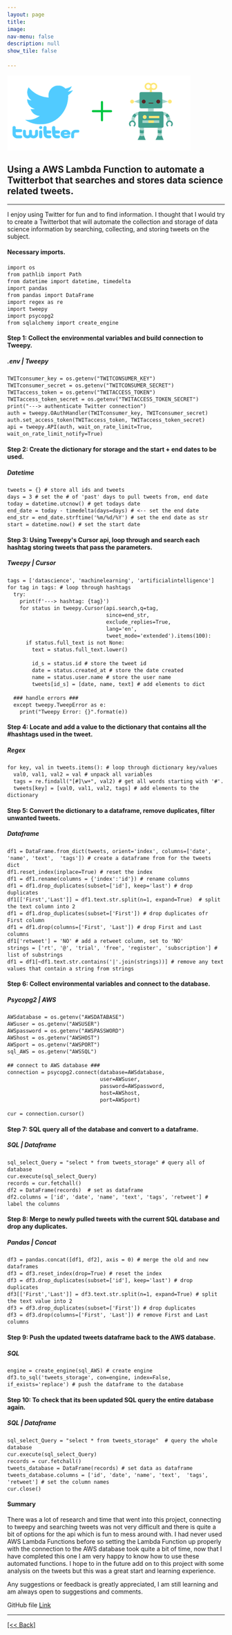 ```yaml
---
layout: page
title:
image: 
nav-menu: false
description: null
show_tile: false

---
```


![twitter](/assets/images/TwitterBotHeader.png) <br>

## Using a AWS Lambda Function to automate a Twitterbot that searches and stores data science related tweets.

---

I enjoy using Twitter for fun and to find information.  I thought that I would try to create a Twitterbot that will automate the collection and storage of data science information by searching, collecting, and storing tweets on the subject.  

#### Necessary imports.
```
import os
from pathlib import Path
from datetime import datetime, timedelta
import pandas
from pandas import DataFrame 
import regex as re
import tweepy
import psycopg2
from sqlalchemy import create_engine
```

#### Step 1: Collect the environmental variables and build connection to Tweepy.
##### .env | Tweepy 
```
TWITconsumer_key = os.getenv("TWITCONSUMER_KEY")
TWITconsumer_secret = os.getenv("TWITCONSUMER_SECRET")
TWITaccess_token = os.getenv("TWITACCESS_TOKEN")
TWITaccess_token_secret = os.getenv("TWITACCESS_TOKEN_SECRET")
print("---> authenticate Twitter connection")
auth = tweepy.OAuthHandler(TWITconsumer_key, TWITconsumer_secret)
auth.set_access_token(TWITaccess_token, TWITaccess_token_secret)
api = tweepy.API(auth, wait_on_rate_limit=True,
wait_on_rate_limit_notify=True)
```

#### Step 2: Create the dictionary for storage and the start + end dates to be used.
##### Datetime
```
tweets = {} # store all ids and tweets
days = 3 # set the # of 'past' days to pull tweets from, end date
today = datetime.utcnow() # get todays date
end_date = today - timedelta(days=days) # <-- set the end date
end_str = end_date.strftime('%m/%d/%Y') # set the end date as str
start = datetime.now() # set the start date 
```

#### Step 3: Using Tweepy's Cursor api, loop through and search each hashtag storing tweets that pass the parameters.
##### Tweepy | Cursor
```
tags = ['datascience', 'machinelearning', 'artificialintelligence']
for tag in tags: # loop through hashtags
  try:
    print(f'---> hashtag: {tag}')
    for status in tweepy.Cursor(api.search,q=tag,
                                since=end_str,   
                                exclude_replies=True,    
                                lang='en', 
                                tweet_mode='extended').items(100):
      if status.full_text is not None:
        text = status.full_text.lower()

        id_s = status.id # store the tweet id 
        date = status.created_at # store the date created 
        name = status.user.name # store the user name 
        tweets[id_s] = [date, name, text] # add elements to dict

  ### handle errors ###
  except tweepy.TweepError as e: 
    print("Tweepy Error: {}".format(e))
```
#### Step 4: Locate and add a value to the dictionary that contains all the #hashtags used in the tweet.
##### Regex
```
for key, val in tweets.items(): # loop through dictionary key/values
  val0, val1, val2 = val # unpack all variables 
  tags = re.findall("[#]\w+", val2) # get all words starting with '#'.
  tweets[key] = [val0, val1, val2, tags] # add elements to the dictionary
```

#### Step 5: Convert the dictionary to a dataframe, remove duplicates, filter unwanted tweets.
##### Dataframe
```
df1 = DataFrame.from_dict(tweets, orient='index', columns=['date', 'name', 'text',  'tags']) # create a dataframe from for the tweets dict
df1.reset_index(inplace=True) # reset the index 
df1 = df1.rename(columns = {'index':'id'}) # rename columns 
df1 = df1.drop_duplicates(subset=['id'], keep='last') # drop duplicates
df1[['First','Last']] = df1.text.str.split(n=1, expand=True)  # split the text column into 2 
df1 = df1.drop_duplicates(subset=['First']) # drop duplicates ofr First column
df1 = df1.drop(columns=['First', 'Last']) # drop First and Last columns 
df1['retweet'] = 'NO' # add a retweet column, set to 'NO'
strings = ['rt', '@', 'trial', 'free', 'register', 'subscription'] # list of substrings 
df1 = df1[~df1.text.str.contains('|'.join(strings))] # remove any text values that contain a string from strings 
```

#### Step 6: Collect environmental variables and connect to the database.
##### Psycopg2 | AWS 
```
AWSdatabase = os.getenv("AWSDATABASE")
AWSuser = os.getenv("AWSUSER")
AWSpassword = os.getenv("AWSPASSWORD")
AWShost = os.getenv("AWSHOST")
AWSport = os.getenv("AWSPORT")
sql_AWS = os.getenv("AWSSQL")

## connect to AWS database ###
connection = psycopg2.connect(database=AWSdatabase,
                              user=AWSuser,
                              password=AWSpassword,
                              host=AWShost,
                              port=AWSport)

cur = connection.cursor()
```

#### Step 7: SQL query all of the database and convert to a dataframe.
##### SQL | Dataframe 
```
sql_select_Query = "select * from tweets_storage" # query all of database 
cur.execute(sql_select_Query)
records = cur.fetchall()
df2 = DataFrame(records)  # set as dataframe 
df2.columns = ['id', 'date', 'name', 'text', 'tags', 'retweet'] # label the columns 
```

#### Step 8: Merge to newly pulled tweets with the current SQL database and drop any duplicates.
##### Pandas | Concat
```
df3 = pandas.concat([df1, df2], axis = 0) # merge the old and new dataframes
df3 = df3.reset_index(drop=True) # reset the index 
df3 = df3.drop_duplicates(subset=['id'], keep='last') # drop duplicates
df3[['First','Last']] = df3.text.str.split(n=1, expand=True) # split the text value into 2 
df3 = df3.drop_duplicates(subset=['First']) # drop duplicates 
df3 = df3.drop(columns=['First', 'Last']) # remove First and Last columns 
```

#### Step 9: Push the updated tweets dataframe back to the AWS database.
##### SQL 
```
engine = create_engine(sql_AWS) # create engine
df3.to_sql('tweets_storage', con=engine, index=False, if_exists='replace') # push the dataframe to the database
```

#### Step 10: To check that its been updated SQL query the entire database again.
##### SQL | Dataframe
```
sql_select_Query = "select * from tweets_storage"  # query the whole database 
cur.execute(sql_select_Query)
records = cur.fetchall()
tweets_database = DataFrame(records) # set data as dataframe 
tweets_database.columns = ['id', 'date', 'name', 'text',  'tags', 'retweet'] # set the column names 
cur.close()
```

#### Summary
There was a lot of research and time that went into this project, connecting to tweepy and searching tweets was not very difficult and there is quite a bit of options for the api which is fun to mess around with.  I had never used AWS Lambda Functions before so setting the Lambda Function up properly with the connection to the AWS database took quite a bit of time, now that I have completed this one I am very happy to know how to use these automated functions.   I hope to in the future add on to this project with some analysis on the tweets but this was a great start and learning experience.

Any suggestions or feedback is greatly appreciated, I am still learning and am always open to suggestions and comments.

GitHub file
[Link]({{'https://github.com/CVanchieri/DSPortfolio/blob/master/posts/TwitterBotAWSLambdaFunctionPost/lambda_function.py'}})






---
[[<< Back]](https://cvanchieri.github.io/DSPortfolio/TileA_MachineLearning.html)
